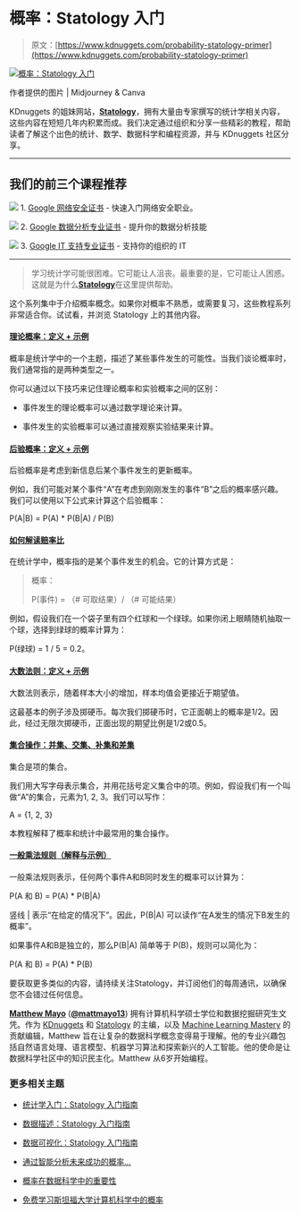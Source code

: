 # 概率：Statology 入门

> 原文：[https://www.kdnuggets.com/probability-statology-primer](https://www.kdnuggets.com/probability-statology-primer)

[![概率：Statology 入门](../Images/fb3b18cab491f32ee619b885ac57fb8a.png)](https://www.statology.org/)

作者提供的图片 | Midjourney & Canva

KDnuggets 的姐妹网站，[**Statology**](https://www.statology.org/)，拥有大量由专家撰写的统计学相关内容，这些内容在短短几年内积累而成。我们决定通过组织和分享一些精彩的教程，帮助读者了解这个出色的统计、数学、数据科学和编程资源，并与 KDnuggets 社区分享。

* * *

## 我们的前三个课程推荐

![](../Images/0244c01ba9267c002ef39d4907e0b8fb.png) 1\. [Google 网络安全证书](https://www.kdnuggets.com/google-cybersecurity) - 快速入门网络安全职业。

![](../Images/e225c49c3c91745821c8c0368bf04711.png) 2\. [Google 数据分析专业证书](https://www.kdnuggets.com/google-data-analytics) - 提升你的数据分析技能

![](../Images/0244c01ba9267c002ef39d4907e0b8fb.png) 3\. [Google IT 支持专业证书](https://www.kdnuggets.com/google-itsupport) - 支持你的组织的 IT

* * *

> 学习统计学可能很困难。它可能让人沮丧。最重要的是，它可能让人困惑。这就是为什么[**Statology**](https://www.statology.org/)在这里提供帮助。

这个系列集中于介绍概率概念。如果你对概率不熟悉，或需要复习，这些教程系列非常适合你。试试看，并浏览 Statology 上的其他内容。

#### [**理论概率：定义 + 示例**](https://www.statology.org/theoretical-probability/)

概率是统计学中的一个主题，描述了某些事件发生的可能性。当我们谈论概率时，我们通常指的是两种类型之一。

你可以通过以下技巧来记住理论概率和实验概率之间的区别：

+   事件发生的理论概率可以通过数学理论来计算。

+   事件发生的实验概率可以通过直接观察实验结果来计算。

#### [**后验概率：定义 + 示例**](https://www.statology.org/posterior-probability/)

后验概率是考虑到新信息后某个事件发生的更新概率。

例如，我们可能对某个事件“A”在考虑到刚刚发生的事件“B”之后的概率感兴趣。我们可以使用以下公式来计算这个后验概率：

P(A|B) = P(A) * P(B|A) / P(B)

#### [**如何解读赔率比**](https://www.statology.org/interpret-odds-ratios/)

在统计学中，概率指的是某个事件发生的机会。它的计算方式是：

> 概率：
> 
> P(事件) = （# 可取结果）/ （# 可能结果）

例如，假设我们在一个袋子里有四个红球和一个绿球。如果你闭上眼睛随机抽取一个球，选择到绿球的概率计算为：

P(绿球) = 1 / 5 = 0.2。

#### [**大数法则：定义 + 示例**](https://www.statology.org/law-of-large-numbers/)

大数法则表示，随着样本大小的增加，样本均值会更接近于期望值。

这最基本的例子涉及掷硬币。每次我们掷硬币时，它正面朝上的概率是1/2。因此，经过无限次掷硬币，正面出现的期望比例是1/2或0.5。

#### [**集合操作：并集、交集、补集和差集**](https://www.statology.org/set-operations/)

集合是项的集合。

我们用大写字母表示集合，并用花括号定义集合中的项。例如，假设我们有一个叫做“A”的集合，元素为1, 2, 3。我们可以写作：

A = {1, 2, 3}

本教程解释了概率和统计中最常用的集合操作。

#### [**一般乘法规则（解释与示例）**](https://www.statology.org/general-multiplication-rule/)

一般乘法规则表示，任何两个事件A和B同时发生的概率可以计算为：

P(A 和 B) = P(A) * P(B|A)

竖线 | 表示“在给定的情况下”。因此，P(B|A) 可以读作“在A发生的情况下B发生的概率”。

如果事件A和B是独立的，那么P(B|A) 简单等于 P(B)，规则可以简化为：

P(A 和 B) = P(A) * P(B)

要获取更多类似的内容，请持续关注Statology，并订阅他们的每周通讯，以确保您不会错过任何信息。

[](https://www.linkedin.com/in/mattmayo13/)****[Matthew Mayo](https://www.kdnuggets.com/wp-content/uploads/./profile-pic.jpg)**** ([**@mattmayo13**](https://twitter.com/mattmayo13)) 拥有计算机科学硕士学位和数据挖掘研究生文凭。作为 [KDnuggets](https://www.kdnuggets.com/) 和 [Statology](https://www.statology.org/) 的主编，以及 [Machine Learning Mastery](https://machinelearningmastery.com/) 的贡献编辑，Matthew 旨在让复杂的数据科学概念变得易于理解。他的专业兴趣包括自然语言处理、语言模型、机器学习算法和探索新兴的人工智能。他的使命是让数据科学社区中的知识民主化。Matthew 从6岁开始编程。

### 更多相关主题

+   [统计学入门：Statology 入门指南](https://www.kdnuggets.com/introduction-to-statistics-statology-primer)

+   [数据描述：Statology 入门指南](https://www.kdnuggets.com/describing-data-statology-primer)

+   [数据可视化：Statology 入门指南](https://www.kdnuggets.com/visualizing-data-statology-primer)

+   [通过智能分析未来成功的概率…](https://www.kdnuggets.com/2022/02/analyzing-probability-future-success-intelligence-node-attributes-evolution-model.html)

+   [概率在数据科学中的重要性](https://www.kdnuggets.com/2023/02/importance-probability-data-science.html)

+   [免费学习斯坦福大学计算机科学中的概率](https://www.kdnuggets.com/learn-probability-in-computer-science-with-stanford-university-for-free)

